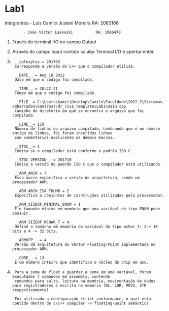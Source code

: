 # Lab1
Integrantes - Luis Camilo Jusiani Moreira   RA: 2063166

            - João Victor Laskoski          RA: 1906470

1) Través do terminal I/O no campo Output

2) Através do campo input contido na aba Terminal I/O e apertar enter

3)      __cplusplus = 201703 
        Corresponde a versão do C++ que o compilador utiliza.

        __DATE__ = Aug 18 2022
        Data em que o código foi compilado.

        __TIME__ = 20:22:21
        Tempo em que o código foi compilado.

        __FILE__= C:\Users\kamir\Desktop\Camilo\Faculdade\2022-2\Sistemas Embarcados\kamiros7\dr_Tiva_Template\Lab1\main.cpp
        Caminho do diretório em que se encontra o arquivo que foi compilado.

        __LINE__= 119
        Número de linhas do arquivo compilado. Lembrando que é um número antigo de linhas, foi foram inseridos linhas
        com comentários explicando as demais macros.

        __STDC__= 1
        Indica se o compilador está conforme o padrão ISO C.

        __STDC_VERSION__ = 201710
        Indica a versão do padrão ISO C que o compilador está utilizando.

        __ARM_ARCH = 7
        Essa macro especifica a versão da arquitetura, sendo um processador ARM.

        __ARM_ARCH_ISA_THUMB = 2
        Especifica o conjuntos de insntruções utilizadas pelo processador.

        __ARM_SIZEOF_MINIMAL_ENUM = 1
        É o tamanho mínimo em memória que uma variável do tipo ENUM pode possuir.

        __ARM_SIZEOF_WCHAR_T = 4
        Define o tamanho em memória da variável do tipo wchar_t: 2-> 16 bits e 4 -> 32 bits.
        
        __ARMVFP__ = 4
        Versão da arquitetura do Vector Floating-Point implementada no processador ARM.

        __CORE__ = 13
        É um número inteiro que identifica o núcleo do chip em uso.
        
4)      
        Para a soma de float e guardar a soma em uma variável, foram executados 7 comandos em assembly, contendo
        comandos para salto, leitura na memória, movimentação de dados para registradores e escrita na memória (BL, LDR, MOVS, STR respectivamente).
        
        Foi utilizada a configuração strict conformance, o qual está contido dentro de c/c++ compiler -> floating-point semantics
